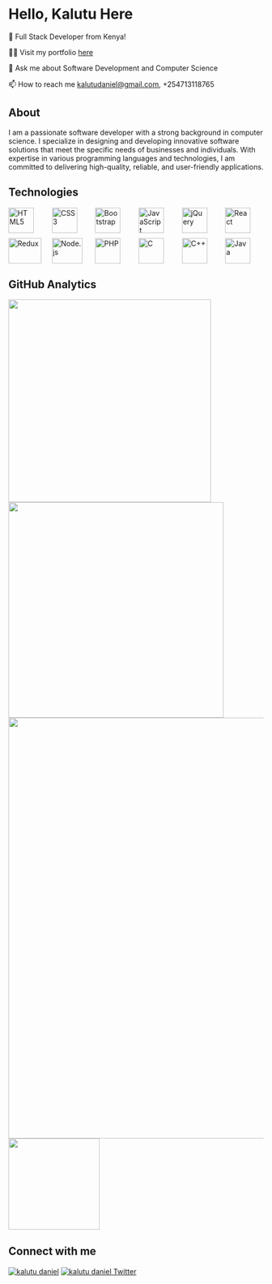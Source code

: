 # Hello, Kalutu Here 
👋 Full Stack Developer from Kenya!

👨‍💻 Visit my portfolio <a href="https://kalutu-daniel.vercel.app/">here</a> 

💬 Ask me about Software Development and Computer Science

📫 How to reach me kalutudaniel@gmail.com, +254713118765

## About
I am a passionate software developer with a strong background in computer science. I specialize in designing and developing innovative software solutions that meet the specific needs of businesses and individuals. With expertise in various programming languages and technologies, I am committed to delivering high-quality, reliable, and user-friendly applications.

## Technologies
<div style="display: grid; grid-template-columns: repeat(6, 1fr); grid-gap: 10px;">
    <a href="https://en.wikipedia.org/wiki/HTML5" target="_blank" rel="noopener noreferrer" style="text-decoration: none;"><img src="https://upload.wikimedia.org/wikipedia/commons/3/38/HTML5_Badge.svg" alt="HTML5" width="50px" height="50px" /></a>
    <a href="https://en.wikipedia.org/wiki/CSS3" target="_blank" rel="noopener noreferrer" style="text-decoration: none;"><img src="https://upload.wikimedia.org/wikipedia/commons/6/62/CSS3_logo.svg" alt="CSS3" width="50px" height="50px" /></a>
    <a href="https://getbootstrap.com/" target="_blank" rel="noopener noreferrer" style="text-decoration: none;"><img src="https://upload.wikimedia.org/wikipedia/commons/b/b2/Bootstrap_logo.svg" alt="Bootstrap" width="50px" height="50px" /></a>
    <a href="https://en.wikipedia.org/wiki/JavaScript" target="_blank" rel="noopener noreferrer" style="text-decoration: none;"><img src="https://upload.wikimedia.org/wikipedia/commons/9/99/Unofficial_JavaScript_logo_2.svg" alt="JavaScript" width="50px" height="50px" /></a>
    <a href="https://jquery.com/" target="_blank" rel="noopener noreferrer" style="text-decoration: none;"><img src="https://www.interviewbit.com/blog/wp-content/uploads/2021/10/jquery-logo-vertical_large_square.png" alt="jQuery" width="50px" height="50px" /></a>
    <a href="https://en.wikipedia.org/wiki/React_(JavaScript_library)" target="_blank" rel="noopener noreferrer" style="text-decoration: none;"><img src="https://upload.wikimedia.org/wikipedia/commons/a/a7/React-icon.svg" alt="React" width="50px" height="50px" /></a>
    <a href="https://redux.js.org/" target="_blank" rel="noopener noreferrer" style="text-decoration: none;"><img src="https://upload.wikimedia.org/wikipedia/commons/4/49/Redux.png" alt="Redux" width="65px" height="50px" /></a>
    <a href="https://nodejs.org/" target="_blank" rel="noopener noreferrer" style="text-decoration: none;"><img src="https://upload.wikimedia.org/wikipedia/commons/d/d9/Node.js_logo.svg" alt="Node.js" width="60px" height="50px" /></a>
    <a href="https://www.php.net/" target="_blank" rel="noopener noreferrer" style="text-decoration: none;"><img src="https://upload.wikimedia.org/wikipedia/commons/2/27/PHP-logo.svg" alt="PHP" width="50px" height="50px" /></a>
    <a href="https://en.wikipedia.org/wiki/C_(programming_language)" target="_blank" rel="noopener noreferrer" style="text-decoration: none;"><img src="https://upload.wikimedia.org/wikipedia/commons/1/19/C_Logo.png" alt="C" width="50px" height="50px" /></a>
    <a href="https://en.wikipedia.org/wiki/C%2B%2B" target="_blank" rel="noopener noreferrer" style="text-decoration: none;"><img src="https://upload.wikimedia.org/wikipedia/commons/1/18/ISO_C%2B%2B_Logo.svg" alt="C++" width="50px" height="50px" /></a>
    <a href="https://www.java.com/" target="_blank" rel="noopener noreferrer" style="text-decoration: none;"><img src="https://upload.wikimedia.org/wikipedia/en/3/30/Java_programming_language_logo.svg" alt="Java" width="50px" height="50px" /></a>
</div>

## GitHub Analytics
 
<img width="400" src="https://github-readme-stats.vercel.app/api?username=kalutu&count_private=true&show_icons=true&theme=react" />  <img width="425" src="https://streak-stats.demolab.com/?user=kalutu&theme=react" />
<img width="830" src="https://github-readme-activity-graph.vercel.app/graph?username=kalutu&bg_color=21232a&color=a8eeff&line=61dafb&point=f0fcff&area=true&hide_border=false" />
<img height="180em" src="https://github-readme-stats.vercel.app/api/top-langs/?username=kalutu&layout=compact&langs_count=7&theme=dracula"/>

## Connect with me
<a href="https://www.linkedin.com/in/kalutu-daniel/" target="_blank" rel="noopener noreferrer" target="_blank"><img align="center" src="https://img.shields.io/badge/-LinkedIn-0e76a8?style=flat-square&logo=Linkedin&logoColor=white" alt="kalutu daniel" /></a>
<a href="https://twitter.com/kalutu_daniel" target="_blank">
  <img align="center" src="https://img.shields.io/badge/-Twitter-1DA1F2?style=flat-square&logo=Twitter&logoColor=white" alt="kalutu daniel Twitter" />
</a>

  <br>




<!---
Kalutu/Kalutu is a ✨ special ✨ repository because its `README.md` (this file) appears on your GitHub profile.
You can click the Preview link to take a look at your changes.
--->
